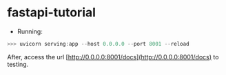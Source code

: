 # fastapi-tutorial

- Running:

```js
>>> uvicorn serving:app --host 0.0.0.0 --port 8001 --reload
```

After, access the url [http://0.0.0.0:8001/docs](http://0.0.0.0:8001/docs) to testing.
